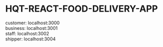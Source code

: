 # HQT-REACT-FOOD-DELIVERY-APP

customer: localhost:3000 </br>
business: localhost:3001 </br>
staff: localhost:3002 </br>
shipper: localhost:3004 </br>
